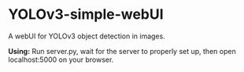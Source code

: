 # YOLOv3-simple-webUI
A webUI for YOLOv3 object detection in images.

__Using:__ Run server.py, wait for the server to properly set up, then open localhost:5000 on your browser.
